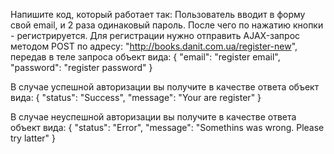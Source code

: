 Напишите код, который работает так:
Пользователь вводит в форму свой email, и 2 раза одинаковый пароль. После чего по нажатию кнопки - регистрируется.
Для регистрации нужно отправить AJAX-запрос методом POST по адресу: "http://books.danit.com.ua/register-new", передав в теле запроса объект вида:
{
"email": "register email",
"password": "register password"
}

В случае успешной авторизации вы получите в качестве ответа объект вида:
{
"status": "Success",
"message": "Your are register"
}

В случае неуспешной авторизации вы получите в качестве ответа объект вида:
{
"status": "Error",
"message": "Somethins was wrong. Please try latter"
}

